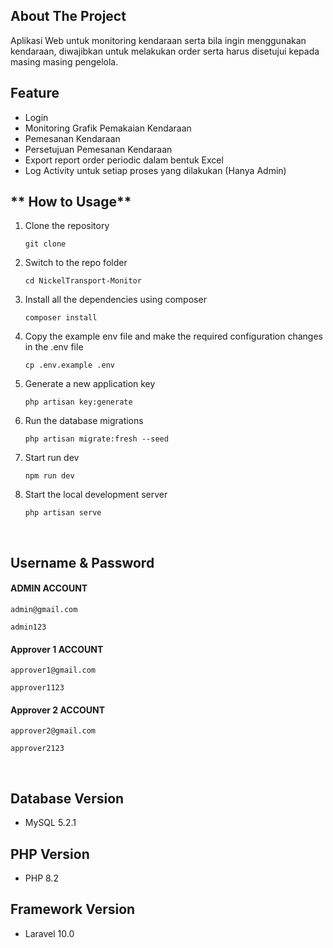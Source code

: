 ## About The Project<a name = "about"></a>

Aplikasi Web untuk monitoring kendaraan serta bila ingin menggunakan kendaraan, diwajibkan untuk melakukan order serta harus disetujui kepada masing masing pengelola.

## **Feature** <a name = "fitur"></a>
* Login
* Monitoring Grafik Pemakaian Kendaraan
* Pemesanan Kendaraan
* Persetujuan Pemesanan Kendaraan
* Export report order periodic dalam bentuk Excel
* Log Activity untuk setiap proses yang dilakukan (Hanya Admin)

## ** How to Usage** <a name="usage"></a>
1. Clone the repository

    ```git clone ```


2. Switch to the repo folder

    ```cd NickelTransport-Monitor```


3. Install all the dependencies using composer

    ```composer install```

4. Copy the example env file and make the required configuration changes in the .env file

    ```cp .env.example .env```

5. Generate a new application key

    ``php artisan key:generate``

6. Run the database migrations

    ```php artisan migrate:fresh --seed```

7. Start run dev
    
    ```npm run dev```

8. Start the local development server

    ```php artisan serve```

<br>

## **Username & Password** <a name = "tampilan"></a>



  #### ADMIN ACCOUNT
  ```admin@gmail.com```

  ```admin123```



  #### Approver 1 ACCOUNT
  ```approver1@gmail.com```

  ```approver1123```



#### Approver 2 ACCOUNT 
```approver2@gmail.com```

```approver2123```

<br>


## Database Version <a name="database-version"></a>

* MySQL 5.2.1

## PHP Version <a name="php-version"></a>

* PHP 8.2

## Framework Version <a name="framework-version"></a>

* Laravel 10.0

